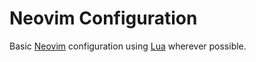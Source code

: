 # Neovim Configuration

Basic [Neovim] configuration using [Lua] wherever possible.

<!-- links -->
[Lua]: https://www.lua.org/
[Neovim]: https://neovim.io/
